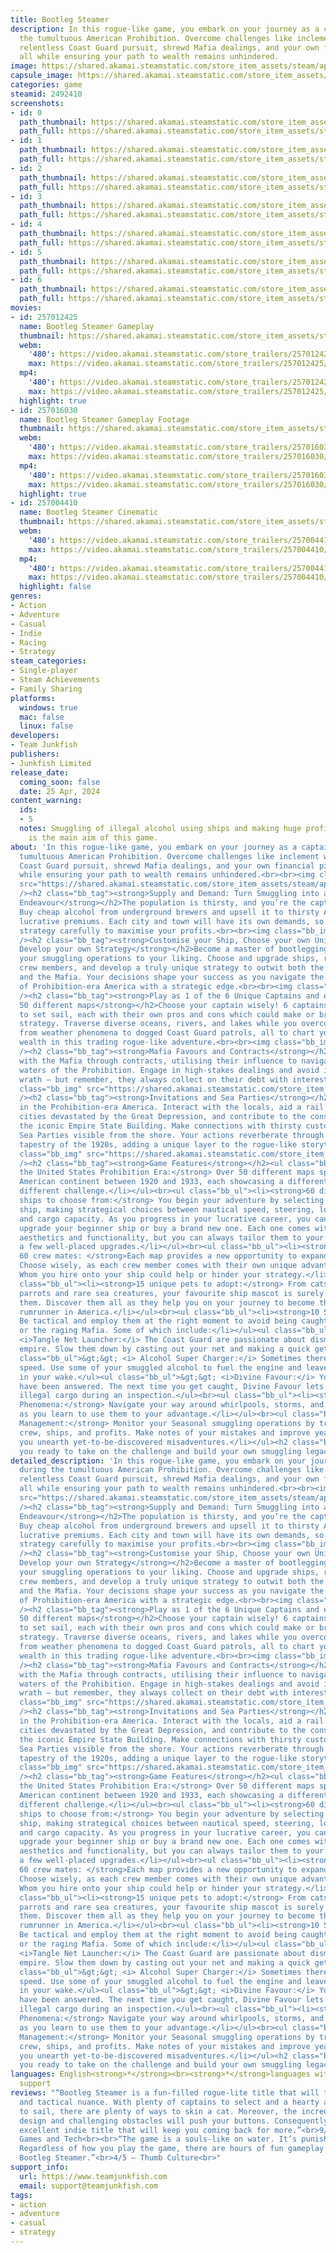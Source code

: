 ```yaml
---
title: Bootleg Steamer
description: In this rogue-like game, you embark on your journey as a captain during
  the tumultuous American Prohibition. Overcome challenges like inclement weather,
  relentless Coast Guard pursuit, shrewd Mafia dealings, and your own financial pitfalls,
  all while ensuring your path to wealth remains unhindered.
image: https://shared.akamai.steamstatic.com/store_item_assets/steam/apps/2492410/header.jpg?t=1723597837
capsule_image: https://shared.akamai.steamstatic.com/store_item_assets/steam/apps/2492410/capsule_231x87.jpg?t=1723597837
categories: game
steamid: 2492410
screenshots:
- id: 0
  path_thumbnail: https://shared.akamai.steamstatic.com/store_item_assets/steam/apps/2492410/ss_2b872ee347021c492175c35b042c25b7f42b91fe.600x338.jpg?t=1723597837
  path_full: https://shared.akamai.steamstatic.com/store_item_assets/steam/apps/2492410/ss_2b872ee347021c492175c35b042c25b7f42b91fe.1920x1080.jpg?t=1723597837
- id: 1
  path_thumbnail: https://shared.akamai.steamstatic.com/store_item_assets/steam/apps/2492410/ss_19b86e06f2201b73b67ce2a1ff84fc05914549fa.600x338.jpg?t=1723597837
  path_full: https://shared.akamai.steamstatic.com/store_item_assets/steam/apps/2492410/ss_19b86e06f2201b73b67ce2a1ff84fc05914549fa.1920x1080.jpg?t=1723597837
- id: 2
  path_thumbnail: https://shared.akamai.steamstatic.com/store_item_assets/steam/apps/2492410/ss_b60f8c6dc04d99a383ea6fd7ef199bc3c2283768.600x338.jpg?t=1723597837
  path_full: https://shared.akamai.steamstatic.com/store_item_assets/steam/apps/2492410/ss_b60f8c6dc04d99a383ea6fd7ef199bc3c2283768.1920x1080.jpg?t=1723597837
- id: 3
  path_thumbnail: https://shared.akamai.steamstatic.com/store_item_assets/steam/apps/2492410/ss_d42d68ff4f73b8b89c376d657575321ac4a8e58f.600x338.jpg?t=1723597837
  path_full: https://shared.akamai.steamstatic.com/store_item_assets/steam/apps/2492410/ss_d42d68ff4f73b8b89c376d657575321ac4a8e58f.1920x1080.jpg?t=1723597837
- id: 4
  path_thumbnail: https://shared.akamai.steamstatic.com/store_item_assets/steam/apps/2492410/ss_1c0e77cd75c0d344cc65c1cd799ff3fc34c93b13.600x338.jpg?t=1723597837
  path_full: https://shared.akamai.steamstatic.com/store_item_assets/steam/apps/2492410/ss_1c0e77cd75c0d344cc65c1cd799ff3fc34c93b13.1920x1080.jpg?t=1723597837
- id: 5
  path_thumbnail: https://shared.akamai.steamstatic.com/store_item_assets/steam/apps/2492410/ss_25831c512ce28aa07190495a8e9bb4c7d1144b73.600x338.jpg?t=1723597837
  path_full: https://shared.akamai.steamstatic.com/store_item_assets/steam/apps/2492410/ss_25831c512ce28aa07190495a8e9bb4c7d1144b73.1920x1080.jpg?t=1723597837
- id: 6
  path_thumbnail: https://shared.akamai.steamstatic.com/store_item_assets/steam/apps/2492410/ss_d4600594ef80ade3afbcd394f937c79a0d7c82dd.600x338.jpg?t=1723597837
  path_full: https://shared.akamai.steamstatic.com/store_item_assets/steam/apps/2492410/ss_d4600594ef80ade3afbcd394f937c79a0d7c82dd.1920x1080.jpg?t=1723597837
movies:
- id: 257012425
  name: Bootleg Steamer Gameplay
  thumbnail: https://shared.akamai.steamstatic.com/store_item_assets/steam/apps/257012425/movie.293x165.jpg?t=1711936137
  webm:
    '480': https://video.akamai.steamstatic.com/store_trailers/257012425/movie480_vp9.webm?t=1711936137
    max: https://video.akamai.steamstatic.com/store_trailers/257012425/movie_max_vp9.webm?t=1711936137
  mp4:
    '480': https://video.akamai.steamstatic.com/store_trailers/257012425/movie480.mp4?t=1711936137
    max: https://video.akamai.steamstatic.com/store_trailers/257012425/movie_max.mp4?t=1711936137
  highlight: true
- id: 257016030
  name: Bootleg Steamer Gameplay Footage
  thumbnail: https://shared.akamai.steamstatic.com/store_item_assets/steam/apps/257016030/movie.293x165.jpg?t=1713233055
  webm:
    '480': https://video.akamai.steamstatic.com/store_trailers/257016030/movie480_vp9.webm?t=1713233055
    max: https://video.akamai.steamstatic.com/store_trailers/257016030/movie_max_vp9.webm?t=1713233055
  mp4:
    '480': https://video.akamai.steamstatic.com/store_trailers/257016030/movie480.mp4?t=1713233055
    max: https://video.akamai.steamstatic.com/store_trailers/257016030/movie_max.mp4?t=1713233055
  highlight: true
- id: 257004410
  name: Bootleg Steamer Cinematic
  thumbnail: https://shared.akamai.steamstatic.com/store_item_assets/steam/apps/257004410/movie.293x165.jpg?t=1709256867
  webm:
    '480': https://video.akamai.steamstatic.com/store_trailers/257004410/movie480_vp9.webm?t=1709256867
    max: https://video.akamai.steamstatic.com/store_trailers/257004410/movie_max_vp9.webm?t=1709256867
  mp4:
    '480': https://video.akamai.steamstatic.com/store_trailers/257004410/movie480.mp4?t=1709256867
    max: https://video.akamai.steamstatic.com/store_trailers/257004410/movie_max.mp4?t=1709256867
  highlight: false
genres:
- Action
- Adventure
- Casual
- Indie
- Racing
- Strategy
steam_categories:
- Single-player
- Steam Achievements
- Family Sharing
platforms:
  windows: true
  mac: false
  linux: false
developers:
- Team Junkfish
publishers:
- Junkfish Limited
release_date:
  coming_soon: false
  date: 25 Apr, 2024
content_warning:
  ids:
  - 5
  notes: Smuggling of illegal alcohol using ships and making huge profit out of it
    is the main aim of this game.
about: 'In this rogue-like game, you embark on your journey as a captain during the
  tumultuous American Prohibition. Overcome challenges like inclement weather, relentless
  Coast Guard pursuit, shrewd Mafia dealings, and your own financial pitfalls, all
  while ensuring your path to wealth remains unhindered.<br><br><img class="bb_img"
  src="https://shared.akamai.steamstatic.com/store_item_assets/steam/apps/2492410/extras/1-Beingchasedbycoastguardsteeringpastawhirlpool-ezgif.com-crop.gif?t=1723597837"
  /><h2 class="bb_tag"><strong>Supply and Demand: Turn Smuggling into a Profitable
  Endeavour</strong></h2>The population is thirsty, and you’re the captain they need.
  Buy cheap alcohol from underground brewers and upsell it to thirsty Americans at
  lucrative premiums. Each city and town will have its own demands, so navigate your
  strategy carefully to maximise your profits.<br><br><img class="bb_img" src="https://shared.akamai.steamstatic.com/store_item_assets/steam/apps/2492410/extras/2-Shipapproachingacitysellingalcohol-ezgif.com-crop.gif?t=1723597837"
  /><h2 class="bb_tag"><strong>Customise your Ship, Choose your own Unique Crew, and
  Develop your own Strategy</strong></h2>Become a master of bootlegging by tailoring
  your smuggling operations to your liking. Choose and upgrade ships, recruit skilled
  crew members, and develop a truly unique strategy to outwit both the Coast Guard
  and the Mafia. Your decisions shape your success as you navigate the hazardous waters
  of Prohibition-era America with a strategic edge.<br><br><img class="bb_img" src="https://shared.akamai.steamstatic.com/store_item_assets/steam/apps/2492410/extras/3-DifferentShips-ezgif.com-crop.gif?t=1723597837"
  /><h2 class="bb_tag"><strong>Play as 1 of the 6 Unique Captains and explore over
  50 different maps</strong></h2>Choose your captain wisely! 6 captains are ready
  to set sail, each with their own pros and cons which could make or break your bootlegging
  strategy. Traverse diverse oceans, rivers, and lakes while you overcome challenges,
  from weather phenomena to dogged Coast Guard patrols, all to chart your course to
  wealth in this trading rogue-like adventure.<br><br><img class="bb_img" src="https://shared.akamai.steamstatic.com/store_item_assets/steam/apps/2492410/extras/bootlegsteamer-captains-610width-transparent.png?t=1723597837"
  /><h2 class="bb_tag"><strong>Mafia Favours and Contracts</strong></h2>Forge alliances
  with the Mafia through contracts, utilising their influence to navigate the perilous
  waters of the Prohibition. Engage in high-stakes dealings and avoid invoking their
  wrath – but remember, they always collect on their debt with interest! <br><br><img
  class="bb_img" src="https://shared.akamai.steamstatic.com/store_item_assets/steam/apps/2492410/extras/5-Mafia-ezgif.com-crop.gif?t=1723597837"
  /><h2 class="bb_tag"><strong>Invitations and Sea Parties</strong></h2>Immerse yourself
  in the Prohibition-era America. Interact with the locals, aid a rail baron, support
  cities devastated by the Great Depression, and contribute to the construction of
  the iconic Empire State Building. Make connections with thirsty customers and throw
  Sea Parties visible from the shore. Your actions reverberate through the historical
  tapestry of the 1920s, adding a unique layer to the rogue-like storytelling experience.<br><br><img
  class="bb_img" src="https://shared.akamai.steamstatic.com/store_item_assets/steam/apps/2492410/extras/6-SeaPartyhappening-ezgif.com-crop.gif?t=1723597837"
  /><h2 class="bb_tag"><strong>Game Features</strong></h2><ul class="bb_ul"><li><strong>Explore
  the United States Prohibition Era:</strong> Over 50 different maps spanning the
  American continent between 1920 and 1933, each showcasing a different look and a
  different challenge.</li></ul><br><ul class="bb_ul"><li><strong>60 different playable
  ships to choose from:</strong> You begin your adventure by selecting a humble starter
  ship, making strategical choices between nautical speed, steering, loading times,
  and cargo capacity. As you progress in your lucrative career, you can choose to
  upgrade your beginner ship or buy a brand new one. Each one comes with distinct
  aesthetics and functionality, but you can always tailor them to your playstyle with
  a few well-placed upgrades.</li></ul><br><ul class="bb_ul"><li><strong>Choose from
  60 crew mates: </strong>Each map provides a new opportunity to expand your crew.
  Choose wisely, as each crew member comes with their own unique advantage and disadvantage!
  Whom you hire onto your ship could help or hinder your strategy.</li></ul><br><ul
  class="bb_ul"><li><strong>15 unique pets to adopt:</strong> From cats and dogs to
  parrots and rare sea creatures, your favourite ship mascot is surely hiding among
  them. Discover them all as they help you on your journey to become the most successful
  rumrunner in America.</li></ul><br><ul class="bb_ul"><li><strong>10 Special Abilities:</strong>
  Be tactical and employ them at the right moment to avoid being caught by Coast Guard
  or the raging Mafia. Some of which include:</li></ul><ul class="bb_ul">&gt;&gt;
  <i>Tangle Net Launcher:</i> The Coast Guard are passionate about dismantling your
  empire. Slow them down by casting out your net and making a quick get away.</ul><ul
  class="bb_ul">&gt;&gt; <i> Alcohol Super Charger:</i> Sometimes there’s a need for
  speed. Use some of your smuggled alcohol to fuel the engine and leave your pursuers
  in your wake.</ul><ul class="bb_ul">&gt;&gt; <i>Divine Favour:</i> Your prayers
  have been answered. The next time you get caught, Divine Favour lets you hide all
  illegal cargo during an inspection.</ul><br><ul class="bb_ul"><li><strong>Weather
  Phenomena:</strong> Navigate your way around whirlpools, storms, and water currents
  as you learn to use them to your advantage.</li></ul><br><ul class="bb_ul"><li><strong>Logbook
  Management:</strong> Monitor your Seasonal smuggling operations by tracking your
  crew, ships, and profits. Make notes of your mistakes and improve year-on-year as
  you unearth yet-to-be-discovered misadventures.</li></ul><h2 class="bb_tag"><strong>Are
  you ready to take on the challenge and build your own smuggling legacy today?</strong></h2>'
detailed_description: 'In this rogue-like game, you embark on your journey as a captain
  during the tumultuous American Prohibition. Overcome challenges like inclement weather,
  relentless Coast Guard pursuit, shrewd Mafia dealings, and your own financial pitfalls,
  all while ensuring your path to wealth remains unhindered.<br><br><img class="bb_img"
  src="https://shared.akamai.steamstatic.com/store_item_assets/steam/apps/2492410/extras/1-Beingchasedbycoastguardsteeringpastawhirlpool-ezgif.com-crop.gif?t=1723597837"
  /><h2 class="bb_tag"><strong>Supply and Demand: Turn Smuggling into a Profitable
  Endeavour</strong></h2>The population is thirsty, and you’re the captain they need.
  Buy cheap alcohol from underground brewers and upsell it to thirsty Americans at
  lucrative premiums. Each city and town will have its own demands, so navigate your
  strategy carefully to maximise your profits.<br><br><img class="bb_img" src="https://shared.akamai.steamstatic.com/store_item_assets/steam/apps/2492410/extras/2-Shipapproachingacitysellingalcohol-ezgif.com-crop.gif?t=1723597837"
  /><h2 class="bb_tag"><strong>Customise your Ship, Choose your own Unique Crew, and
  Develop your own Strategy</strong></h2>Become a master of bootlegging by tailoring
  your smuggling operations to your liking. Choose and upgrade ships, recruit skilled
  crew members, and develop a truly unique strategy to outwit both the Coast Guard
  and the Mafia. Your decisions shape your success as you navigate the hazardous waters
  of Prohibition-era America with a strategic edge.<br><br><img class="bb_img" src="https://shared.akamai.steamstatic.com/store_item_assets/steam/apps/2492410/extras/3-DifferentShips-ezgif.com-crop.gif?t=1723597837"
  /><h2 class="bb_tag"><strong>Play as 1 of the 6 Unique Captains and explore over
  50 different maps</strong></h2>Choose your captain wisely! 6 captains are ready
  to set sail, each with their own pros and cons which could make or break your bootlegging
  strategy. Traverse diverse oceans, rivers, and lakes while you overcome challenges,
  from weather phenomena to dogged Coast Guard patrols, all to chart your course to
  wealth in this trading rogue-like adventure.<br><br><img class="bb_img" src="https://shared.akamai.steamstatic.com/store_item_assets/steam/apps/2492410/extras/bootlegsteamer-captains-610width-transparent.png?t=1723597837"
  /><h2 class="bb_tag"><strong>Mafia Favours and Contracts</strong></h2>Forge alliances
  with the Mafia through contracts, utilising their influence to navigate the perilous
  waters of the Prohibition. Engage in high-stakes dealings and avoid invoking their
  wrath – but remember, they always collect on their debt with interest! <br><br><img
  class="bb_img" src="https://shared.akamai.steamstatic.com/store_item_assets/steam/apps/2492410/extras/5-Mafia-ezgif.com-crop.gif?t=1723597837"
  /><h2 class="bb_tag"><strong>Invitations and Sea Parties</strong></h2>Immerse yourself
  in the Prohibition-era America. Interact with the locals, aid a rail baron, support
  cities devastated by the Great Depression, and contribute to the construction of
  the iconic Empire State Building. Make connections with thirsty customers and throw
  Sea Parties visible from the shore. Your actions reverberate through the historical
  tapestry of the 1920s, adding a unique layer to the rogue-like storytelling experience.<br><br><img
  class="bb_img" src="https://shared.akamai.steamstatic.com/store_item_assets/steam/apps/2492410/extras/6-SeaPartyhappening-ezgif.com-crop.gif?t=1723597837"
  /><h2 class="bb_tag"><strong>Game Features</strong></h2><ul class="bb_ul"><li><strong>Explore
  the United States Prohibition Era:</strong> Over 50 different maps spanning the
  American continent between 1920 and 1933, each showcasing a different look and a
  different challenge.</li></ul><br><ul class="bb_ul"><li><strong>60 different playable
  ships to choose from:</strong> You begin your adventure by selecting a humble starter
  ship, making strategical choices between nautical speed, steering, loading times,
  and cargo capacity. As you progress in your lucrative career, you can choose to
  upgrade your beginner ship or buy a brand new one. Each one comes with distinct
  aesthetics and functionality, but you can always tailor them to your playstyle with
  a few well-placed upgrades.</li></ul><br><ul class="bb_ul"><li><strong>Choose from
  60 crew mates: </strong>Each map provides a new opportunity to expand your crew.
  Choose wisely, as each crew member comes with their own unique advantage and disadvantage!
  Whom you hire onto your ship could help or hinder your strategy.</li></ul><br><ul
  class="bb_ul"><li><strong>15 unique pets to adopt:</strong> From cats and dogs to
  parrots and rare sea creatures, your favourite ship mascot is surely hiding among
  them. Discover them all as they help you on your journey to become the most successful
  rumrunner in America.</li></ul><br><ul class="bb_ul"><li><strong>10 Special Abilities:</strong>
  Be tactical and employ them at the right moment to avoid being caught by Coast Guard
  or the raging Mafia. Some of which include:</li></ul><ul class="bb_ul">&gt;&gt;
  <i>Tangle Net Launcher:</i> The Coast Guard are passionate about dismantling your
  empire. Slow them down by casting out your net and making a quick get away.</ul><ul
  class="bb_ul">&gt;&gt; <i> Alcohol Super Charger:</i> Sometimes there’s a need for
  speed. Use some of your smuggled alcohol to fuel the engine and leave your pursuers
  in your wake.</ul><ul class="bb_ul">&gt;&gt; <i>Divine Favour:</i> Your prayers
  have been answered. The next time you get caught, Divine Favour lets you hide all
  illegal cargo during an inspection.</ul><br><ul class="bb_ul"><li><strong>Weather
  Phenomena:</strong> Navigate your way around whirlpools, storms, and water currents
  as you learn to use them to your advantage.</li></ul><br><ul class="bb_ul"><li><strong>Logbook
  Management:</strong> Monitor your Seasonal smuggling operations by tracking your
  crew, ships, and profits. Make notes of your mistakes and improve year-on-year as
  you unearth yet-to-be-discovered misadventures.</li></ul><h2 class="bb_tag"><strong>Are
  you ready to take on the challenge and build your own smuggling legacy today?</strong></h2>'
languages: English<strong>*</strong><br><strong>*</strong>languages with full audio
  support
reviews: "“Bootleg Steamer is a fun-filled rogue-lite title that will test your skills
  and tactical nuance. With plenty of captains to select and a hearty array of vessels
  to sail, there are plenty of ways to skin a cat. Moreover, the incredible stage
  design and challenging obstacles will push your buttons. Consequently, it is an
  excellent indie title that will keep you coming back for more.”<br>9/10 – Movies
  Games and Tech<br><br>“The game is a souls-like on water. It’s punishing but rewarding.
  Regardless of how you play the game, there are hours of fun gameplay to be had with
  Bootleg Steamer.”<br>4/5 – Thumb Culture<br>"
support_info:
  url: https://www.teamjunkfish.com
  email: support@teamjunkfish.com
tags:
- action
- adventure
- casual
- strategy
---
```


